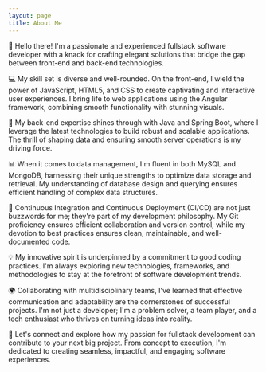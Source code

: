 ```yaml
---
layout: page
title: About Me
---
```


👋 Hello there! I'm a passionate and experienced fullstack software developer with a knack for crafting elegant solutions that bridge the gap between front-end and back-end technologies.  
  
💻 My skill set is diverse and well-rounded. On the front-end, I wield the power of JavaScript, HTML5, and CSS to create captivating and interactive user experiences. I bring life to web applications using the Angular framework, combining smooth functionality with stunning visuals.  
  
🔧 My back-end expertise shines through with Java and Spring Boot, where I leverage the latest technologies to build robust and scalable applications. The thrill of shaping data and ensuring smooth server operations is my driving force.  
  
📊 When it comes to data management, I'm fluent in both MySQL and MongoDB, harnessing their unique strengths to optimize data storage and retrieval. My understanding of database design and querying ensures efficient handling of complex data structures.  
  
🚀 Continuous Integration and Continuous Deployment (CI/CD) are not just buzzwords for me; they're part of my development philosophy. My Git proficiency ensures efficient collaboration and version control, while my devotion to best practices ensures clean, maintainable, and well-documented code.  
  
💡 My innovative spirit is underpinned by a commitment to good coding practices. I'm always exploring new technologies, frameworks, and methodologies to stay at the forefront of software development trends.  
  
🌍 Collaborating with multidisciplinary teams, I've learned that effective communication and adaptability are the cornerstones of successful projects. I'm not just a developer; I'm a problem solver, a team player, and a tech enthusiast who thrives on turning ideas into reality.  
  
🎯 Let's connect and explore how my passion for fullstack development can contribute to your next big project. From concept to execution, I'm dedicated to creating seamless, impactful, and engaging software experiences.  
  